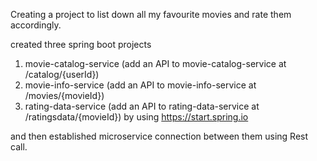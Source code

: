 Creating a project to list down all my favourite movies and rate them accordingly.

created three spring boot projects

1. movie-catalog-service (add an API to movie-catalog-service at /catalog/{userId})
2. movie-info-service (add an API to movie-info-service at /movies/{movieId})
3. rating-data-service (add an API to rating-data-service at /ratingsdata/{movieId}) by using https://start.spring.io

and then established microservice connection between them using Rest call.
